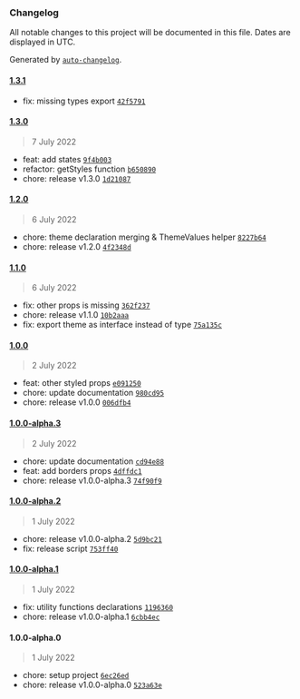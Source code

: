 ### Changelog

All notable changes to this project will be documented in this file. Dates are displayed in UTC.

Generated by [`auto-changelog`](https://github.com/CookPete/auto-changelog).

#### [1.3.1](https://github.com/mleralec/jsx-to-styled/compare/1.3.0...1.3.1)

- fix: missing types export [`42f5791`](https://github.com/mleralec/jsx-to-styled/commit/42f5791dab03534412620ca684cadfd07bc04ec6)

#### [1.3.0](https://github.com/mleralec/jsx-to-styled/compare/1.2.0...1.3.0)

> 7 July 2022

- feat: add states [`9f4b003`](https://github.com/mleralec/jsx-to-styled/commit/9f4b003a31cc728d0f3c6e13a6785062883bba4b)
- refactor: getStyles function [`b650890`](https://github.com/mleralec/jsx-to-styled/commit/b650890169d449bbe2f9d0a89af79c6b1876a120)
- chore: release v1.3.0 [`1d21087`](https://github.com/mleralec/jsx-to-styled/commit/1d210873ea34c2c115c5818e49e1d1e2e95b07da)

#### [1.2.0](https://github.com/mleralec/jsx-to-styled/compare/1.1.0...1.2.0)

> 6 July 2022

- chore: theme declaration merging & ThemeValues helper [`8227b64`](https://github.com/mleralec/jsx-to-styled/commit/8227b64daa1e45e490d311730b7f504467446c8f)
- chore: release v1.2.0 [`4f2348d`](https://github.com/mleralec/jsx-to-styled/commit/4f2348d0b67a6214c92eb1ab26961ea1af0697a6)

#### [1.1.0](https://github.com/mleralec/jsx-to-styled/compare/1.0.0...1.1.0)

> 6 July 2022

- fix: other props is missing [`362f237`](https://github.com/mleralec/jsx-to-styled/commit/362f237291d9cc5e5074c688426fc51be465f287)
- chore: release v1.1.0 [`10b2aaa`](https://github.com/mleralec/jsx-to-styled/commit/10b2aaa49b2713263fd36b2d4c8ed7058762c39d)
- fix: export theme as interface instead of type [`75a135c`](https://github.com/mleralec/jsx-to-styled/commit/75a135ca232e786ebab01047075d614e73a44ccd)

#### [1.0.0](https://github.com/mleralec/jsx-to-styled/compare/1.0.0-alpha.3...1.0.0)

> 2 July 2022

- feat: other styled props [`e091250`](https://github.com/mleralec/jsx-to-styled/commit/e091250ed39722fe4565b13681e2014642431d3d)
- chore: update documentation [`980cd95`](https://github.com/mleralec/jsx-to-styled/commit/980cd95acf126a2c17f8323f8b3ecbdaca164c2d)
- chore: release v1.0.0 [`006dfb4`](https://github.com/mleralec/jsx-to-styled/commit/006dfb40d7a91c39171648887a5799fe772ab069)

#### [1.0.0-alpha.3](https://github.com/mleralec/jsx-to-styled/compare/1.0.0-alpha.2...1.0.0-alpha.3)

> 2 July 2022

- chore: update documentation [`cd94e88`](https://github.com/mleralec/jsx-to-styled/commit/cd94e8826cbb1eaf821ae58217e88abb02920599)
- feat: add borders props [`4dffdc1`](https://github.com/mleralec/jsx-to-styled/commit/4dffdc17d515366541d3233cadaf2920800fccf9)
- chore: release v1.0.0-alpha.3 [`74f90f9`](https://github.com/mleralec/jsx-to-styled/commit/74f90f9299e4a2f20a7c64c6ca7b776f3ca2a16a)

#### [1.0.0-alpha.2](https://github.com/mleralec/jsx-to-styled/compare/1.0.0-alpha.1...1.0.0-alpha.2)

> 1 July 2022

- chore: release v1.0.0-alpha.2 [`5d9bc21`](https://github.com/mleralec/jsx-to-styled/commit/5d9bc21b3ded2ebc3dc5193d9c03adef50ace8b5)
- fix: release script [`753ff40`](https://github.com/mleralec/jsx-to-styled/commit/753ff40433aabba6cff91c5a2eb25470a9aa326d)

#### [1.0.0-alpha.1](https://github.com/mleralec/jsx-to-styled/compare/1.0.0-alpha.0...1.0.0-alpha.1)

> 1 July 2022

- fix: utility functions declarations [`1196360`](https://github.com/mleralec/jsx-to-styled/commit/1196360956d45998c0c40c2af88d80dbff8eb5c1)
- chore: release v1.0.0-alpha.1 [`6cbb4ec`](https://github.com/mleralec/jsx-to-styled/commit/6cbb4ec8bdfbb0efc1851b86870ef9da84a085a5)

#### 1.0.0-alpha.0

> 1 July 2022

- chore: setup project [`6ec26ed`](https://github.com/mleralec/jsx-to-styled/commit/6ec26edc6fef11e4b6b741e02019dddbde857df0)
- chore: release v1.0.0-alpha.0 [`523a63e`](https://github.com/mleralec/jsx-to-styled/commit/523a63e7fef1087b999d035325889a50aa4a4118)
